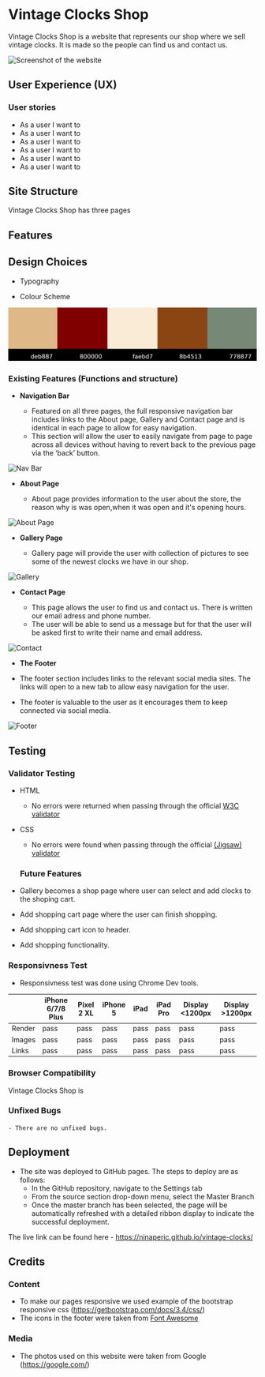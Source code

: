 # Vintage Clocks Shop

Vintage Clocks Shop is a website that represents our shop where we sell vintage clocks. It is made so the people can find us and contact us.

![Screenshot of the website](https://github.com/ninaperic/vintage-clocks/blob/main/assets/readme_images/devices.png)

## User Experience (UX)

### User stories 

- As a user I want to 
- As a user I want to 
- As a user I want to 
- As a user I want to 
- As a user I want to 
- As a user I want to 

## Site Structure

Vintage Clocks Shop has three pages




## Features 

## Design Choices

- Typography

- Colour Scheme

![Color palette](assets/readme_images/color_palette.jpg)

### Existing Features (Functions and structure)

- __Navigation Bar__

  - Featured on all three pages, the full responsive navigation bar includes links to the About page, Gallery and Contact page and is identical in each page to allow for easy navigation.
  - This section will allow the user to easily navigate from page to page across all devices without having to revert back to the previous page via the ‘back’ button. 

![Nav Bar](https://github.com/ninaperic/vintage-clocks/blob/main/assets/readme_images/nav-bar.png)

- __About Page__

  - About page provides information to the user about the store, the reason why is was open,when it was open and it's opening hours.

![About Page](https://github.com/ninaperic/vintage-clocks/blob/main/assets/readme_images/about.png)

- __Gallery Page__

  - Gallery page will provide the user with collection of pictures to see some of the newest clocks we have in our shop.

![Gallery](https://github.com/ninaperic/vintage-clocks/blob/main/assets/readme_images/gallery.png)

- __Contact Page__

  - This page allows the user to find us and contact us. There is written our email adress and phone number.
  - The user will be able to send us a message but for that the user will be asked first to write their name and email address. 

![Contact](https://github.com/ninaperic/vintage-clocks/blob/main/assets/readme_images/contact.png)

 - __The Footer__ 

  - The footer section includes links to the relevant social media sites. The links will open to a new tab to allow easy navigation for the user. 
  - The footer is valuable to the user as it encourages them to keep connected via social media.

![Footer](https://github.com/ninaperic/vintage-clocks/blob/main/assets/readme_images/footer.png)


## Testing 

### Validator Testing 

- HTML
  - No errors were returned when passing through the official [W3C validator](https://validator.w3.org/nu/?doc=https%3A%2F%2Fninaperic.github.io%2Fvintage-clocks%2F%3Ffbclid%3DIwAR0xLERJXKN7cHw1VtFblWWuqU_R_KGFj89za0jHKwLtPgH1z2NwtI8ex1o)
- CSS
  - No errors were found when passing through the official [(Jigsaw) validator](https://jigsaw.w3.org/css-validator/validator?uri=https%3A%2F%2Fninaperic.github.io%2Fvintage-clocks%2F%3Ffbclid%3DIwAR0xLERJXKN7cHw1VtFblWWuqU_R_KGFj89za0jHKwLtPgH1z2NwtI8ex1o&profile=css3svg&usermedium=all&warning=1&vextwarning=&lang=en)

  ### Future Features

- Gallery becomes a shop page where user can select and add clocks to the shoping cart. 
- Add shopping cart page where the user can finish shopping.
- Add shopping cart icon to header.
- Add shopping functionality.

### Responsivness Test

- Responsivness test was done using Chrome Dev tools.

|        | iPhone 6/7/8 Plus | Pixel 2 XL| iPhone 5 | iPad | iPad Pro | Display <1200px | Display >1200px |
|--------|-------------------|-----------|----------|------|----------|-----------------|-----------------|
| Render | pass              | pass      | pass     | pass | pass     | pass            | pass            |
| Images | pass              | pass      | pass     | pass | pass     | pass            | pass            |
| Links  | pass              | pass      | pass     | pass | pass     | pass            | pass            |


### Browser Compatibility

Vintage Clocks Shop is 

### Unfixed Bugs

    - There are no unfixed bugs.

## Deployment

- The site was deployed to GitHub pages. The steps to deploy are as follows: 
  - In the GitHub repository, navigate to the Settings tab 
  - From the source section drop-down menu, select the Master Branch
  - Once the master branch has been selected, the page will be automatically refreshed with a detailed ribbon display to indicate the successful deployment. 

The live link can be found here - https://ninaperic.github.io/vintage-clocks/


## Credits  

### Content 

- To make our pages responsive we used example of the bootstrap responsive css (https://getbootstrap.com/docs/3.4/css/)
- The icons in the footer were taken from [Font Awesome](https://fontawesome.com/)

### Media

- The photos used on this website were taken from Google (https://google.com/)


